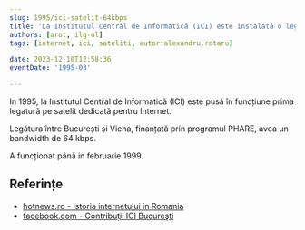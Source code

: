 ```yaml
---
slug: 1995/ici-satelit-64kbps
title: 'La Institutul Central de Informatică (ICI) este instalată o legătura prin satelit de 64 kbps'
authors: [arot, ilg-ul]
tags: [internet, ici, sateliti, autor:alexandru.rotaru]

date: 2023-12-10T12:58:36
eventDate: '1995-03'

---
```


In 1995, la Institutul Central de Informatică (ICI) este pusă în funcțiune prima legatură pe satelit
dedicată pentru Internet.

<!-- truncate -->

Legătura între București și Viena, finanțată prin programul PHARE,
avea un bandwidth de 64 kbps.

A funcționat până in februarie 1999.

## Referințe

- [hotnews.ro - Istoria internetului in Romania](https://economie.hotnews.ro/stiri-20_ani_internet-15969144-istoria-internetului-romania-alexandru-rotaru-nu-pot-spun-inventat-noi-ceva-plus-aici-romania-doar-majoritatea-noutatilor-adoptat-printre-primii.htm)
- [facebook.com - Contribuții ICI Bucureşti](https://www.facebook.com/ICIBucuresti/posts/3488728511216217/)
